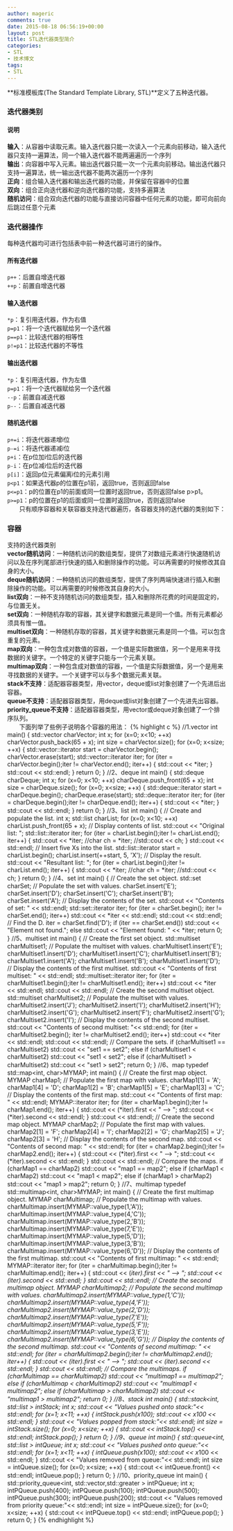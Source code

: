 ```yaml
---
author: mageric
comments: true
date: 2015-08-18 06:56:19+00:00
layout: post
title: STL迭代器类型简介
categories:
- STL
- 技术博文
tags:
- STL
---
```

**标准模板库(The Standard Template Library, STL)**定义了五种迭代器。    

### 迭代器类别    

#### 说明      
**输入**：从容器中读取元素。输入迭代器只能一次读入一个元素向前移动，输入迭代器只支持一遍算法，同一个输入迭代器不能两遍遍历一个序列     
**输出**：向容器中写入元素。输出迭代器只能一次一个元素向前移动。输出迭代器只支持一遍算法，统一输出迭代器不能两次遍历一个序列   
**正向**：组合输入迭代器和输出迭代器的功能，并保留在容器中的位置    
**双向**：组合正向迭代器和逆向迭代器的功能，支持多遍算法    
**随机访问**：组合双向迭代器的功能与直接访问容器中任何元素的功能，即可向前向后跳过任意个元素

### 迭代器操作
每种迭代器均可进行包括表中前一种迭代器可进行的操作。

#### 所有迭代器
`p++`：后置自增迭代器    
`++p`：前置自增迭代器    

#### 输入迭代器
`*p`：复引用迭代器，作为右值    
`p=p1`：将一个迭代器赋给另一个迭代器    
`p==p1`：比较迭代器的相等性     
`p!=p1`：比较迭代器的不等性

#### 输出迭代器
`*p`：复引用迭代器，作为左值     
`p=p1`：将一个迭代器赋给另一个迭代器    
`--p`：前置自减迭代器     
`p--`：后置自减迭代器

#### 随机迭代器
`p+=i`：将迭代器递增i位     
`p-=i`：将迭代器递减i位    
`p+i`：在p位加i位后的迭代器     
`p-i`：在p位减i位后的迭代器     
`p[i]`：返回p位元素偏离i位的元素引用    
`p<p1`：如果迭代器p的位置在p1前，返回true，否则返回false     
`p<=p1`：p的位置在p1的前面或同一位置时返回true，否则返回false p>p1。     
`p>=p1`：p的位置在p1的后面或同一位置时返回true，否则返回false      
&#160; &#160; &#160; &#160;只有顺序容器和关联容器支持迭代器遍历，各容器支持的迭代器的类别如下：

### 容器
支持的迭代器类别     
**vector随机访问**：一种随机访问的数组类型，提供了对数组元素进行快速随机访问以及在序列尾部进行快速的插入和删除操作的功能。可以再需要的时候修改其自身的大小。     
**deque随机访问**：一种随机访问的数组类型，提供了序列两端快速进行插入和删除操作的功能。可以再需要的时候修改其自身的大小。     
**list双向**：一种不支持随机访问的数组类型，插入和删除所花费的时间是固定的，与位置无关。     
**set双向**：一种随机存取的容器，其关键字和数据元素是同一个值。所有元素都必须具有惟一值。    
**multiset双向**：一种随机存取的容器，其关键字和数据元素是同一个值。可以包含重复的元素。     
**map双向**：一种包含成对数值的容器，一个值是实际数据值，另一个是用来寻找数据的关键字。一个特定的关键字只能与一个元素关联。    
**multimap双向**：一种包含成对数值的容器，一个值是实际数据值，另一个是用来寻找数据的关键字。一个关键字可以与多个数据元素关联。     
**stack不支持**：适配器容器类型，用vector，deque或list对象创建了一个先进后出容器。     
**queue不支持**：适配器容器类型，用deque或list对象创建了一个先进先出容器。     
**priority_queue不支持**：适配器容器类型，用vector或deque对象创建了一个排序队列。     
&#160; &#160; &#160; &#160;下面列举了些例子说明各个容器的用法：
{% highlight c %}
//1.vector
    int main()
    {
    std::vector charVector;
    int x;
    for (x=0; x<10; ++x)
       charVector.push_back(65 + x);
    int size = charVector.size();
    for (x=0; x<size; ++x)
    {
       std::vector::iterator start =
       charVector.begin();
       charVector.erase(start);
       std::vector::iterator iter;
       for (iter = charVector.begin();iter != charVector.end(); iter++)
      {
         std::cout << *iter;
      }
       std::cout << std::endl;
    }
    return 0;
    }
//2、deque
    int main()
    {
    std::deque charDeque;
    int x;
    for (x=0; x<10; ++x)
       charDeque.push_front(65 + x);
    int size = charDeque.size();
    for (x=0; x<size; ++x)
    {
       std::deque::iterator start =
       charDeque.begin();
       charDeque.erase(start);
       std::deque::iterator iter;
       for (iter = charDeque.begin();iter != charDeque.end(); iter++)
      {
        std::cout << *iter;
      }
      std::cout << std::endl;
    }
    return 0;
    }
//3、list
    int main()
    {
    // Create and populate the list.
    int x;
    std::list charList;
    for (x=0; x<10; ++x)
       charList.push_front(65 + x);
    // Display contents of list.
    std::cout << "Original list: ";
    std::list::iterator iter;
    for (iter = charList.begin();iter != charList.end(); iter++)
    {
      std::cout << *iter;
      //char ch = *iter;
      //std::cout << ch;
    }
    std::cout << std::endl;
    // Insert five Xs into the list.
    std::list::iterator start = charList.begin();
    charList.insert(++start, 5, 'X');
    // Display the result.
    std::cout << "Resultant list: ";
    for (iter = charList.begin();iter != charList.end(); iter++)
    {
      std::cout << *iter;
      //char ch = *iter;
      //std::cout << ch;
    }
    return 0;
    }
//4、set
    int main()
    {
    // Create the set object.
    std::set charSet;
    // Populate the set with values.
    charSet.insert('E');
    charSet.insert('D');
    charSet.insert('C');
    charSet.insert('B');
    charSet.insert('A');
    // Display the contents of the set.
    std::cout << "Contents of set: " << std::endl;
    std::set::iterator iter;
    for (iter = charSet.begin(); iter != charSet.end(); iter++)
      std::cout << *iter << std::endl;
    std::cout << std::endl;
    // Find the D.
    iter = charSet.find('D');
    if (iter == charSet.end())
      std::cout << "Element not found.";
    else
      std::cout << "Element found: " << *iter;
    return 0;
    }
//5、multiset
    int main()
    {
    // Create the first set object.
    std::multiset charMultiset1;
    // Populate the multiset with values.
    charMultiset1.insert('E');
    charMultiset1.insert('D');
    charMultiset1.insert('C');
    charMultiset1.insert('B');
    charMultiset1.insert('A');
    charMultiset1.insert('B');
    charMultiset1.insert('D');
    // Display the contents of the first multiset.
    std::cout << "Contents of first multiset: " << std::endl;
    std::multiset::iterator iter;
    for (iter = charMultiset1.begin();iter != charMultiset1.end(); iter++)
       std::cout << *iter << std::endl;
    std::cout << std::endl;
    // Create the second multiset object.
    std::multiset charMultiset2;
    // Populate the multiset with values.
    charMultiset2.insert('J');
    charMultiset2.insert('I');
    charMultiset2.insert('H');
    charMultiset2.insert('G');
    charMultiset2.insert('F');
    charMultiset2.insert('G');
    charMultiset2.insert('I');
    // Display the contents of the second multiset.
    std::cout << "Contents of second multiset: "<< std::endl;
    for (iter = charMultiset2.begin();
       iter != charMultiset2.end(); iter++)
    std::cout << *iter << std::endl;
    std::cout << std::endl;
    // Compare the sets.
    if (charMultiset1 == charMultiset2)
       std::cout << "set1 == set2";
    else if (charMultiset1 < charMultiset2)
       std::cout << "set1 < set2";
    else if (charMultiset1 > charMultiset2)
       std::cout << "set1 > set2";
    return 0;
    }
//6、map
    typedef std::map<int, char>MYMAP;
    int main()
    {
    // Create the first map object.
    MYMAP charMap1;
    // Populate the first map with values.
    charMap1[1] = 'A';
    charMap1[4] = 'D';
    charMap1[2] = 'B';
    charMap1[5] = 'E';
    charMap1[3] = 'C';
    // Display the contents of the first map.
    std::cout << "Contents of first map: " << std::endl;
    MYMAP::iterator iter;
    for (iter = charMap1.begin();iter != charMap1.end(); iter++)
    {
      std::cout << (*iter).first << " --> ";
      std::cout << (*iter).second << std::endl;
    }
    std::cout << std::endl;
    // Create the second map object.
    MYMAP charMap2;
    // Populate the first map with values.
    charMap2[1] = 'F';
    charMap2[4] = 'I';
    charMap2[2] = 'G';
    charMap2[5] = 'J';
    charMap2[3] = 'H';
    // Display the contents of the second map.
    std::cout << "Contents of second map: " << std::endl;
    for (iter = charMap2.begin();iter != charMap2.end(); iter++)
    {
      std::cout << (*iter).first << " --> ";
      std::cout << (*iter).second << std::endl;
    }
    std::cout << std::endl;
    // Compare the maps.
    if (charMap1 == charMap2)
      std::cout << "map1 == map2";
    else if (charMap1 < charMap2)
      std::cout << "map1 < map2";
    else if (charMap1 > charMap2)
      std::cout << "map1 > map2";
    return 0;
    }
//7、multimap
    typedef std::multimap<int, char>MYMAP;
    int main()
    {
    // Create the first multimap object.
    MYMAP charMultimap;
    // Populate the multimap with values.
    charMultimap.insert(MYMAP::value_type(1,'A'));
    charMultimap.insert(MYMAP::value_type(4,'C'));
    charMultimap.insert(MYMAP::value_type(2,'B'));
    charMultimap.insert(MYMAP::value_type(7,'E'));
    charMultimap.insert(MYMAP::value_type(5,'D'));
    charMultimap.insert(MYMAP::value_type(3,'B'));
    charMultimap.insert(MYMAP::value_type(6,'D'));
    // Display the contents of the first multimap.
    std::cout << "Contents of first multimap: " << std::endl;
    MYMAP::iterator iter;
    for (iter = charMultimap.begin();iter != charMultimap.end(); iter++)
    {
      std::cout << (*iter).first << " --> ";
      std::cout << (*iter).second << std::endl;
    }
    std::cout << std::endl;
    // Create the second multimap object.
    MYMAP charMultimap2;
    // Populate the second multimap with values.
    charMultimap2.insert(MYMAP::value_type(1,'C'));
    charMultimap2.insert(MYMAP::value_type(4,'F'));
    charMultimap2.insert(MYMAP::value_type(2,'D'));
    charMultimap2.insert(MYMAP::value_type(7,'E'));
    charMultimap2.insert(MYMAP::value_type(5,'F'));
    charMultimap2.insert(MYMAP::value_type(3,'E'));
    charMultimap2.insert(MYMAP::value_type(6,'G'));
    // Display the contents of the second multimap.
    std::cout << "Contents of second multimap: " << std::endl;
    for (iter = charMultimap2.begin();iter != charMultimap2.end(); iter++)
    {
      std::cout << (*iter).first << " --> ";
      std::cout << (*iter).second << std::endl;
    }
    std::cout << std::endl;
    // Compare the multimaps.
    if (charMultimap == charMultimap2)
      std::cout << "multimap1 == multimap2";
    else if (charMultimap < charMultimap2)
      std::cout << "multimap1 < multimap2";
    else if (charMultimap > charMultimap2)
      std::cout << "multimap1 > multimap2";
    return 0;
    }
//8、stack
    int main()
    {
    std::stack<int, std::list > intStack;
    int x;
    std::cout << "Values pushed onto stack:"<< std::endl;
    for (x=1; x<11; ++x)
    {
      intStack.push(x*100);
      std::cout << x*100 << std::endl;
    }
    std::cout << "Values popped from stack:"<< std::endl;
    int size = intStack.size();
    for (x=0; x<size; ++x)
    {
      std::cout << intStack.top() << std::endl;
      intStack.pop();
    }
    return 0;
    }
//9、queue
    int main()
    {
    std::queue<int, std::list > intQueue;
    int x;
    std::cout << "Values pushed onto queue:"<< std::endl;
    for (x=1; x<11; ++x)
    {
      intQueue.push(x*100);
      std::cout << x*100 << std::endl;
    }
    std::cout << "Values removed from queue:"<< std::endl;
    int size = intQueue.size();
    for (x=0; x<size; ++x)
    {
      std::cout << intQueue.front() << std::endl;
      intQueue.pop();
    }
    return 0;
    }
//10、priority_queue
    int main()
    {
    std::priority_queue<int, std::vector,std::greater > intPQueue;
    int x;
    intPQueue.push(400);
    intPQueue.push(100);
    intPQueue.push(500);
    intPQueue.push(300);
    intPQueue.push(200);
    std::cout << "Values removed from priority queue:"<< std::endl;
    int size = intPQueue.size();
    for (x=0; x<size; ++x)
    {
      std::cout << intPQueue.top() << std::endl;
      intPQueue.pop();
    }
    return 0;
    }
{% endhighlight %}
